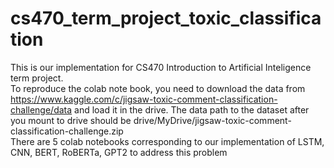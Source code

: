 # cs470_term_project_toxic_classification
This is our implementation for CS470 Introduction to Artificial Inteligence term project. \
To reproduce the colab note book, you need to download the data from https://www.kaggle.com/c/jigsaw-toxic-comment-classification-challenge/data and load it in the drive. The data path to the dataset after you mount to drive should be drive/MyDrive/jigsaw-toxic-comment-classification-challenge.zip\
There are 5 colab notebooks corresponding to our implementation of LSTM, CNN, BERT, RoBERTa, GPT2 to address this problem 
